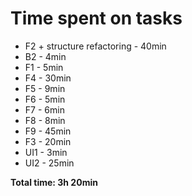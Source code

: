 # Time spent on tasks

- F2 + structure refactoring - 40min
- B2 - 4min
- F1 - 5min
- F4 - 30min
- F5 - 9min
- F6 - 5min
- F7 - 6min
- F8 - 8min
- F9 - 45min
- F3 - 20min
- UI1 - 3min
- UI2 - 25min

**Total time: 3h 20min**